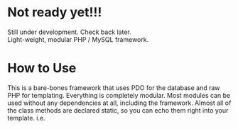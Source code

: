 Not ready yet!!!
=========

Still under development. Check back later.<br />
Light-weight, modular PHP / MySQL framework.

How to Use
=========
This is a bare-bones framework that uses PDO for the database and raw PHP for templating. Everything is completely modular. Most modules can be used without any dependencies at all, including the framework. Almost all of the class methods are declared static, so you can echo them right into your template. i.e. <?php echo UserRegistration::form($pdo); ?>
